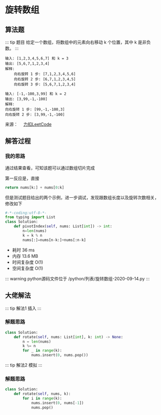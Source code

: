 #  旋转数组

##  算法题

::: tip 题目
给定一个数组，将数组中的元素向右移动 k 个位置，其中 k 是非负数。
:::

~~~
输入: [1,2,3,4,5,6,7] 和 k = 3
输出: [5,6,7,1,2,3,4]
解释:
    向右旋转 1 步: [7,1,2,3,4,5,6]
    向右旋转 2 步: [6,7,1,2,3,4,5]
    向右旋转 3 步: [5,6,7,1,2,3,4]
~~~


~~~
输入: [-1,-100,3,99] 和 k = 2
输出: [3,99,-1,-100]
解释:
向右旋转 1 步: [99,-1,-100,3]
向右旋转 2 步: [3,99,-1,-100]
~~~


来源：&emsp; [力扣LeetCode](https://leetcode-cn.com/leetbook/read/top-interview-questions-easy/x2skh7/)


##  解答过程

### 我的思路

通过结果查看，可知该题可以通过数组切片完成

第一反应是，直接
```python
return nums[k:] + nums[0:k]
```

但是测试题目给出的两个示例，进一步调试，发现跟数组长度以及旋转次数相关，修改如下


```python
#-*-coding:utf-8-*-
from typing import List
class Solution:
    def pivotIndex(self, nums: List[int]) -> int:
        n=len(nums)
        k = k % n
        nums[:]=nums[n-k:]+nums[:n-k]
```

* 耗时 36 ms
* 内存 13.6 MB
* 时间复杂度 O(1)
* 空间复杂度 O(1)

::: warning python源码文件位于
/python/列表/旋转数组-2020-09-14.py
:::



##  大佬解法

::: tip 解法1
插入
:::


### 解题思路

```python
class Solution:
    def rotate(self, nums: List[int], k: int) -> None:
        n = len(nums)
        k %= n
        for _ in range(k):
            nums.insert(0, nums.pop())
```

::: tip 解法2
模拟
:::


### 解题思路

```python
class Solution:
    def rotate(self, nums, k):
        for i in range(k):
            nums.insert(0, nums[-1])
            nums.pop()
```
